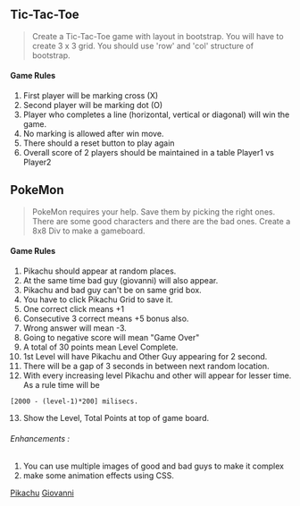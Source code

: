 ## Tic-Tac-Toe

>	Create a Tic-Tac-Toe game with layout in bootstrap. You will have to create 3 x 3 grid. You should use 'row' and 'col' structure of bootstrap. 

#### Game Rules
1. First player will be marking cross (X)
2. Second player will be marking dot (O)
3. Player who completes a line (horizontal, vertical or diagonal) will win the game.
4. No marking is allowed after win move.
5. There should a reset button to play again
6. Overall score of 2 players should be maintained in a table Player1 vs Player2


## PokeMon

> PokeMon requires your help. Save them by picking the right ones. There are some good characters and there are the bad ones. Create a 8x8 Div to make a gameboard.

#### Game Rules
1. Pikachu should appear at random places.
2. At the same time bad guy (giovanni) will also appear.
3. Pikachu and bad guy can't be on same grid box.
4. You have to click Pikachu Grid to save it.
5. One correct click means +1
6. Consecutive 3 correct means +5 bonus also.
7. Wrong answer will mean -3.
8. Going to negative score will mean "Game Over"
9. A total of 30 points mean Level Complete.
10. 1st Level will have Pikachu and Other Guy appearing for 2 second.
11. There will be a gap of 3 seconds in between next random location.
12. With every increasing level Pikachu and other will appear for lesser time. As a rule time will be  

```
[2000 - (level-1)*200] milisecs.

```

13. Show the Level, Total Points at top of game board.

###### Enhancements :
1. You can use multiple images of good and bad guys to make it complex
2. make some animation effects using CSS.

[Pikachu](https://www.hunted.com/blog/wp-content/uploads/2016/07/Pikachu.png)
[Giovanni](http://cdn.bulbagarden.net/upload/thumb/0/0b/FireRed_LeafGreen_Giovanni.png/150px-FireRed_LeafGreen_Giovanni.png)




